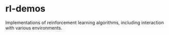 # rl-demos
Implementations of reinforcement learning algorithms, including interaction with various environments.

